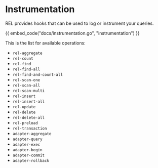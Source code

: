# Instrumentation

REL provides hooks that can be used to log or instrument your queries.

{{ embed_code("docs/instrumentation.go", "instrumentation") }}

This is the list for available operations:

- `rel-aggregate`
- `rel-count`
- `rel-find`
- `rel-find-all`
- `rel-find-and-count-all`
- `rel-scan-one`
- `rel-scan-all`
- `rel-scan-multi`
- `rel-insert`
- `rel-insert-all`
- `rel-update`
- `rel-delete`
- `rel-delete-all`
- `rel-preload`
- `rel-transaction`
- `adapter-aggregate`
- `adapter-query`
- `adapter-exec`
- `adapter-begin`
- `adapter-commit`
- `adapter-rollback`
